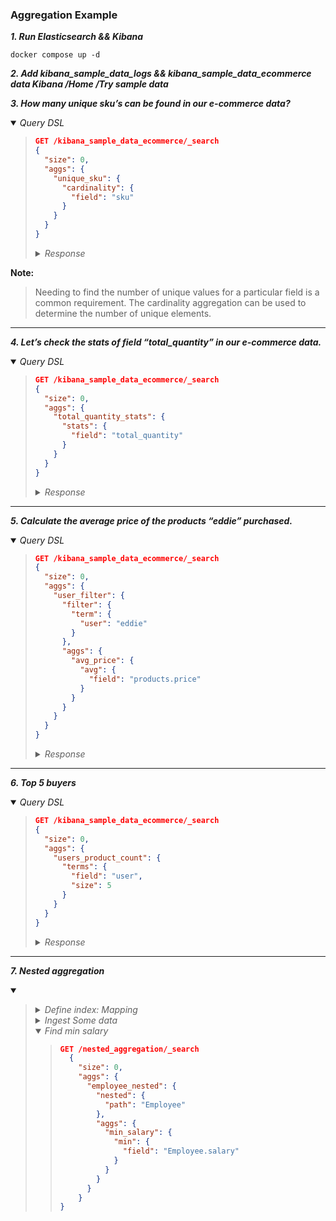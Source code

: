 ### Aggregation Example

***1. Run Elasticsearch && Kibana*** 

```
docker compose up -d
```

***2. Add kibana_sample_data_logs && kibana_sample_data_ecommerce data Kibana /Home /Try sample data***

***3. How many unique sku’s can be found in our e-commerce data?***

<details open><summary><i>Query DSL</i></summary><blockquote>

```json
GET /kibana_sample_data_ecommerce/_search
{
  "size": 0,
  "aggs": {
    "unique_sku": {
      "cardinality": {
        "field": "sku"
      }
    }
  }
}
```

  <details><summary><i>Response</i></summary>

  ```json
  {
    "took" : 32,
    "timed_out" : false,
    "_shards" : {
      "total" : 1,
      "successful" : 1,
      "skipped" : 0,
      "failed" : 0
    },
    "hits" : {
      "total" : {
        "value" : 4675,
        "relation" : "eq"
      },
      "max_score" : null,
      "hits" : [ ]
    },
    "aggregations" : {
      "unique_sku" : {
        "value" : 7186
      }
    }
  }
  ```
  </details>

</blockquote></details>

**Note:** 
> Needing to find the number of unique values for a particular field is a common requirement. The cardinality aggregation can be used to determine the number of unique elements.  
> 

---

***4. Let’s check the stats of field “total_quantity” in our e-commerce data.***

<details open><summary><i>Query DSL</i></summary><blockquote>

```json
GET /kibana_sample_data_ecommerce/_search
{
  "size": 0,
  "aggs": {
    "total_quantity_stats": {
      "stats": {
        "field": "total_quantity"
      }
    }
  }
}
```

  <details><summary><i>Response</i></summary>

  ```json
  {
    "took" : 6,
    "timed_out" : false,
    "_shards" : {
      "total" : 1,
      "successful" : 1,
      "skipped" : 0,
      "failed" : 0
    },
    "hits" : {
      "total" : {
        "value" : 4675,
        "relation" : "eq"
      },
      "max_score" : null,
      "hits" : [ ]
    },
    "aggregations" : {
      "total_quantity_stats" : {
        "count" : 4675,
        "min" : 1.0,
        "max" : 8.0,
        "avg" : 2.1585026737967916,
        "sum" : 10091.0
      }
    }
  }
  ```

  </details>

</blockquote></details>

---

***5. Calculate the average price of the products “eddie” purchased.***

<details open><summary><i>Query DSL</i></summary><blockquote>

```json
GET /kibana_sample_data_ecommerce/_search
{
  "size": 0,
  "aggs": {
    "user_filter": {
      "filter": {
        "term": {
          "user": "eddie"
        }
      },
      "aggs": {
        "avg_price": {
          "avg": {
            "field": "products.price"
          }
        }
      }
    }
  }
}
```

  <details><summary><i>Response</i></summary>

  ```json
  {
    "took" : 6,
    "timed_out" : false,
    "_shards" : {
      "total" : 1,
      "successful" : 1,
      "skipped" : 0,
      "failed" : 0
    },
    "hits" : {
      "total" : {
        "value" : 4675,
        "relation" : "eq"
      },
      "max_score" : null,
      "hits" : [ ]
    },
    "aggregations" : {
      "user_filter" : {
        "doc_count" : 100,
        "avg_price" : {
          "value" : 34.85423743206522
        }
      }
    }
  }
  ```

  </details>

</blockquote></details>

---

***6. Top 5 buyers***

<details open><summary><i>Query DSL</i></summary><blockquote>

```json
GET /kibana_sample_data_ecommerce/_search
{
  "size": 0,
  "aggs": {
    "users_product_count": {
      "terms": {
        "field": "user",
        "size": 5
      }
    }
  }
}
```

  <details><summary><i>Response</i></summary>

  ```json
  {
    -----
    "aggregations" : {
      "users_product_count" : {
        "doc_count_error_upper_bound" : 0,
        "sum_other_doc_count" : 3657,
        "buckets" : [
          {
            "key" : "elyssa",
            "doc_count" : 348
          },
          {
            "key" : "abd",
            "doc_count" : 188
          },
          {
            "key" : "wilhemina",
            "doc_count" : 170
          },
          {
            "key" : "rabbia",
            "doc_count" : 158
          },
          {
            "key" : "mary",
            "doc_count" : 154
          }
        ]
      }
    }
  }
  ```

  </details>

</blockquote></details>

---

***7. Nested aggregation***

<details open><summary><i></i></summary><blockquote>

  <details><summary><i>Define index: Mapping</i></summary>

  ```json
  PUT nested_aggregation
    {
      "mappings": {
        "properties": {
          "Employee": {
            "type": "nested",
            "properties": {
              "first": {
                "type": "text"
              },
              "last": {
                "type": "text"
              },
              "salary": {
                "type": "double"
              }
            }
          }
        }
      }
  }
  ```

  </details>

  <details><summary><i>Ingest Some data</i></summary><blockquote>

  ```json
  PUT nested_aggregation/_doc/1
    {
      "group": "Logz",
      "Employee": [
        {
          "first": "Ana",
          "last": "Roy",
          "salary": "70000"
        },
        {
          "first": "Jospeh",
          "last": "Lein",
          "salary": "64000"
        },
        {
          "first": "Chris",
          "last": "Gayle",
          "salary": "82000"
        },
        {
          "first": "Brendon",
          "last": "Maculum",
          "salary": "58000"
        },
        {
          "first": "Vinod",
          "last": "Kambli",
          "salary": "63000"
        },
        {
          "first": "DJ",
          "last": "Bravo",
          "salary": "71000"
        },
        {
          "first": "Jaques",
          "last": "Kallis",
          "salary": "75000"
        }
      ]
  }
  ```
  </details>

  <details open><summary><i>Find min salary</i></summary><blockquote>

  ```json
  GET /nested_aggregation/_search
    {
      "size": 0,
      "aggs": {
        "employee_nested": {
          "nested": {
            "path": "Employee"
          },
          "aggs": {
            "min_salary": {
              "min": {
                "field": "Employee.salary"
              }
            }
          }
        }
      }
  }
  ```

  </details>

</blockquote></details>


